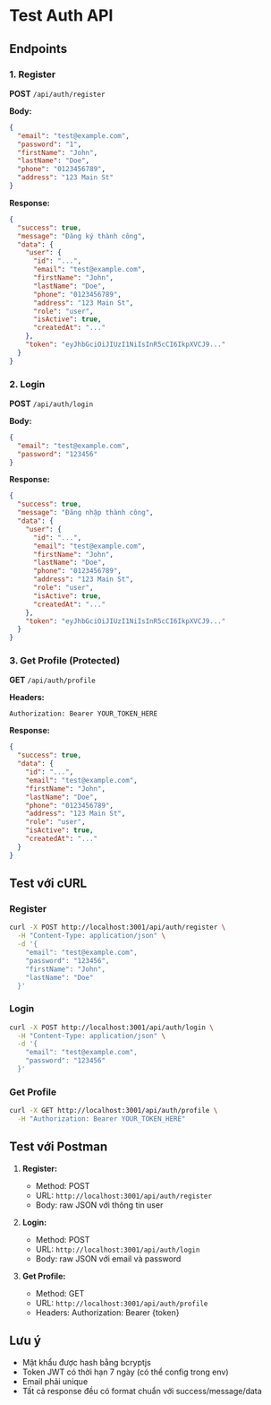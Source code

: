 # Test Auth API

## Endpoints

### 1. Register
**POST** `/api/auth/register`

**Body:**
```json
{
  "email": "test@example.com",
  "password": "1",
  "firstName": "John",
  "lastName": "Doe",
  "phone": "0123456789",
  "address": "123 Main St"
}
```

**Response:**
```json
{
  "success": true,
  "message": "Đăng ký thành công",
  "data": {
    "user": {
      "id": "...",
      "email": "test@example.com",
      "firstName": "John",
      "lastName": "Doe",
      "phone": "0123456789",
      "address": "123 Main St",
      "role": "user",
      "isActive": true,
      "createdAt": "..."
    },
    "token": "eyJhbGciOiJIUzI1NiIsInR5cCI6IkpXVCJ9..."
  }
}
```

### 2. Login
**POST** `/api/auth/login`

**Body:**
```json
{
  "email": "test@example.com",
  "password": "123456"
}
```

**Response:**
```json
{
  "success": true,
  "message": "Đăng nhập thành công",
  "data": {
    "user": {
      "id": "...",
      "email": "test@example.com",
      "firstName": "John",
      "lastName": "Doe",
      "phone": "0123456789",
      "address": "123 Main St",
      "role": "user",
      "isActive": true,
      "createdAt": "..."
    },
    "token": "eyJhbGciOiJIUzI1NiIsInR5cCI6IkpXVCJ9..."
  }
}
```

### 3. Get Profile (Protected)
**GET** `/api/auth/profile`

**Headers:**
```
Authorization: Bearer YOUR_TOKEN_HERE
```

**Response:**
```json
{
  "success": true,
  "data": {
    "id": "...",
    "email": "test@example.com",
    "firstName": "John",
    "lastName": "Doe",
    "phone": "0123456789",
    "address": "123 Main St",
    "role": "user",
    "isActive": true,
    "createdAt": "..."
  }
}
```

## Test với cURL

### Register
```bash
curl -X POST http://localhost:3001/api/auth/register \
  -H "Content-Type: application/json" \
  -d '{
    "email": "test@example.com",
    "password": "123456",
    "firstName": "John",
    "lastName": "Doe"
  }'
```

### Login
```bash
curl -X POST http://localhost:3001/api/auth/login \
  -H "Content-Type: application/json" \
  -d '{
    "email": "test@example.com",
    "password": "123456"
  }'
```

### Get Profile
```bash
curl -X GET http://localhost:3001/api/auth/profile \
  -H "Authorization: Bearer YOUR_TOKEN_HERE"
```

## Test với Postman

1. **Register:**
   - Method: POST
   - URL: `http://localhost:3001/api/auth/register`
   - Body: raw JSON với thông tin user

2. **Login:**
   - Method: POST
   - URL: `http://localhost:3001/api/auth/login`
   - Body: raw JSON với email và password

3. **Get Profile:**
   - Method: GET
   - URL: `http://localhost:3001/api/auth/profile`
   - Headers: Authorization: Bearer {token}

## Lưu ý

- Mật khẩu được hash bằng bcryptjs
- Token JWT có thời hạn 7 ngày (có thể config trong env)
- Email phải unique
- Tất cả response đều có format chuẩn với success/message/data
